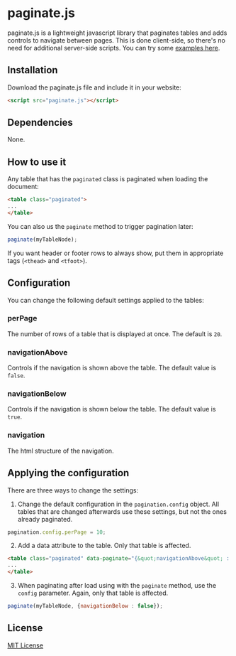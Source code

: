 # paginate.js
paginate.js is a lightweight javascript library that paginates tables and adds controls to navigate between pages. This is done client-side, so there's no need for additional server-side scripts. You can try some [examples here](https://jsiebel.github.io/paginate.js/demo.html).

## Installation
Download the paginate.js file and include it in your website:
```html
<script src="paginate.js"></script>
```

## Dependencies
None.

## How to use it
Any table that has the ```paginated``` class is paginated when loading the document:
```html
<table class="paginated">
...
</table>
```
You can also us the ```paginate``` method to trigger pagination later:
```js
paginate(myTableNode);
```
If you want header or footer rows to always show, put them in appropriate tags (```<thead>``` and ```<tfoot>```).

## Configuration

You can change the following default settings applied to the tables:

### perPage
The number of rows of a table that is displayed at once. The default is ```20```.

### navigationAbove
Controls if the navigation is shown above the table. The default value is ```false```.

### navigationBelow
Controls if the navigation is shown below the table. The default value is ```true```.

### navigation
The html structure of the navigation.

## Applying the configuration

There are three ways to change the settings:

1. Change the default configuration in the ```pagination.config``` object. All tables that are changed afterwards use
these settings, but not the ones already paginated.
```js
pagination.config.perPage = 10;
```
2. Add a data attribute to the table. Only that table is affected.
```html
<table class="paginated" data-paginate="{&quot;navigationAbove&quot; : true}">
...
</table>
```
3. When paginating after load using with the ```paginate``` method, use the ```config``` parameter. Again, only that
table is affected.
```js
paginate(myTableNode, {navigationBelow : false});
```
## License

[MIT License](LICENSE)
